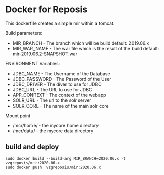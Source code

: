 # Docker for Reposis

This dockerfile creates a simple mir within a tomcat.

Build parameters:

- MIR_BRANCH - The branch which will be build default: 2019.06.x
- MIR_WAR_NAME - The war file which is the result of the build default: mir-2019.06.2-SNAPSHOT.war

ENVIRONMENT Variables:

- JDBC_NAME - The Username of the Database
- JDBC_PASSWORD - The Password of the User
- JDBC_DRIVER - The diver to use for JDBC
- JDBC_URL - The URL to use for JDBC
- APP_CONTEXT - The context of the webapp
- SOLR_URL - The url to the solr server
- SOLR_CORE - The name of the main solr core

Mount point

- /mcr/home/ - the mycore home directory
- /mcr/data/ - the mycore data directory

## build and deploy
```
sudo docker build --build-arg MIR_BRANCH=2020.06.x -t vzgreposis/mir:2020.06.x .
sudo docker push  vzgreposis/mir:2020.06.x
```
